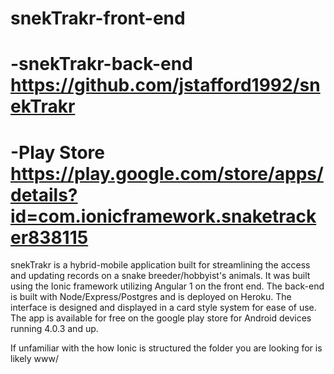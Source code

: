 
# snekTrakr-front-end

  # -snekTrakr-back-end https://github.com/jstafford1992/snekTrakr

  # -Play Store https://play.google.com/store/apps/details?id=com.ionicframework.snaketracker838115


snekTrakr is a hybrid-mobile application built for streamlining the access and updating  records on a snake breeder/hobbyist's animals. It was built using the Ionic framework utilizing Angular 1 on the front end. The back-end is built with Node/Express/Postgres and is deployed on Heroku. The interface is designed and displayed in a card style system for ease of use. The app is available for free on the google play store for Android devices running 4.0.3 and up.



If unfamiliar with the how Ionic is structured the folder you are looking for is likely www/
